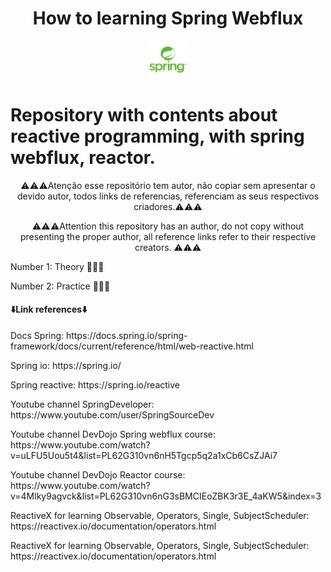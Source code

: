 <div align="center">
  <h1>
    How to learning Spring Webflux
  </h1>
  <img src="https://raw.githubusercontent.com/devicons/devicon/master/icons/spring/spring-original-wordmark.svg" alt="springboot" width="60" height="60"/>
</div>



<H1><b>Repository with contents about reactive programming, with spring webflux, reactor.</b></h1>
<div align="center">
<p>⚠️⚠️⚠️Atenção esse repositório tem autor, não copiar sem apresentar o devido autor, todos links de referencias, referenciam as seus respectivos criadores.⚠️⚠️⚠️  
</p>
<p>⚠️⚠️⚠️Attention this repository has an author, do not copy without presenting the proper author, all reference links refer to their respective creators.
⚠️⚠️⚠️</p>
</div>

<div align="left">
Number 1: Theory 🤣🤣🤣
  
Number 2: Practice 🤣🤣🤣
</div>



<div align="left">
<h4>⬇️Link references⬇️</h4>
<div>
<p>Docs Spring: https://docs.spring.io/spring-framework/docs/current/reference/html/web-reactive.html</p>
<p>Spring io: https://spring.io/</p>
<p>Spring reactive: https://spring.io/reactive</p>
<p>Youtube channel SpringDeveloper: https://www.youtube.com/user/SpringSourceDev</p>
<p>Youtube channel DevDojo Spring webflux course: https://www.youtube.com/watch?v=uLFU5Uou5t4&list=PL62G310vn6nH5Tgcp5q2a1xCb6CsZJAi7</p>
<p>Youtube channel DevDojo Reactor course: https://www.youtube.com/watch?v=4Mlky9agvck&list=PL62G310vn6nG3sBMCIEoZBK3r3E_4aKW5&index=3</p>
<p>ReactiveX for learning Observable, Operators, Single, SubjectScheduler: https://reactivex.io/documentation/operators.html</p>
<p>ReactiveX for learning Observable, Operators, Single, SubjectScheduler: https://reactivex.io/documentation/operators.html</p>
</div>
</div>
